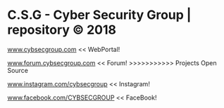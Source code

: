 # C.S.G - Cyber Security Group | repository © 2018

www.cybsecgroup.com << WebPortal!

www.forum.cybsecgroup.com << Forum!                       >>>>>>>>>>>    Projects Open Source

www.instagram.com/cybsecgroup << Instagram!

www.facebook.com/CYBSECGROUP << FaceBook!




